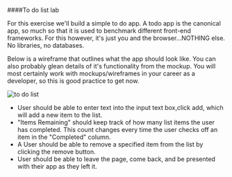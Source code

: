 ####To do list lab

For this exercise we'll build a simple to do app. A todo app is the canonical app, so much so that it is used to benchmark different front-end frameworks.  For this however, it's just you and the browser...NOTHING else. No libraries, no databases. 

Below is a wireframe that outlines what the app should look like. You can also probably glean details of it's functionality from the mockup. You will most certainly work with mockups/wireframes in your career as a developer, so this is good practice to get now. 

![to do list](http://s3.amazonaws.com/grant-wdi/to-do-list-lab/to-do-list.png )

* User should be able to enter text into the input text box,click add, which will add a new item to the list.
* "Items Remaining" should keep track of how many list items the user has completed. This count changes every time the user checks off an item in the "Completed" column. 
* A User should be able to remove a specified item from the list by clicking the remove button. 
* User should be able to leave the page, come back, and be presented with their app as they left it. 
